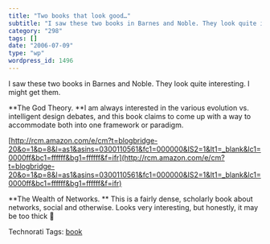 ```yaml
---
title: "Two books that look good…"
subtitle: "I saw these two books in Barnes and Noble. They look quite interesting. I might get them."
category: "298"
tags: []
date: "2006-07-09"
type: "wp"
wordpress_id: 1496
---
```

I saw these two books in Barnes and Noble. They look quite interesting. I might get them.

**The God Theory. **I am always interested in the various evolution vs. intelligent design debates, and this book claims to come up with a way to accommodate both into one framework or paradigm.

[http://rcm.amazon.com/e/cm?t=blogbridge-20&o=1&p=8&l=as1&asins=0300110561&fc1=000000&IS2=1&lt1=_blank&lc1=0000ff&bc1=ffffff&bg1=ffffff&f=ifr](http://rcm.amazon.com/e/cm?t=blogbridge-20&o=1&p=8&l=as1&asins=0300110561&fc1=000000&IS2=1&lt1=_blank&lc1=0000ff&bc1=ffffff&bg1=ffffff&f=ifr) 

**The Wealth of Networks. ** This is a fairly dense, scholarly book about networks, social and otherwise. Looks very interesting, but honestly, it may be too thick 🙂 

Technorati Tags: [book](http://www.technorati.com/tag/book)